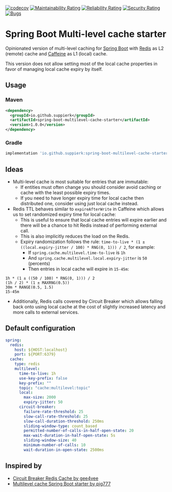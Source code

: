 [![codecov](https://codecov.io/gh/SuppieRK/spring-boot-multilevel-cache-starter/branch/master/graph/badge.svg?token=ABBXFLFW6O)](https://codecov.io/gh/SuppieRK/spring-boot-multilevel-cache-starter)
[![Maintainability Rating](https://sonarcloud.io/api/project_badges/measure?project=SuppieRK_spring-boot-multilevel-cache-starter&metric=sqale_rating)](https://sonarcloud.io/dashboard?id=SuppieRK_spring-boot-multilevel-cache-starter)
[![Reliability Rating](https://sonarcloud.io/api/project_badges/measure?project=SuppieRK_spring-boot-multilevel-cache-starter&metric=reliability_rating)](https://sonarcloud.io/dashboard?id=SuppieRK_spring-boot-multilevel-cache-starter)
[![Security Rating](https://sonarcloud.io/api/project_badges/measure?project=SuppieRK_spring-boot-multilevel-cache-starter&metric=security_rating)](https://sonarcloud.io/dashboard?id=SuppieRK_spring-boot-multilevel-cache-starter)
[![Bugs](https://sonarcloud.io/api/project_badges/measure?project=SuppieRK_spring-boot-multilevel-cache-starter&metric=bugs)](https://sonarcloud.io/dashboard?id=SuppieRK_spring-boot-multilevel-cache-starter)

# Spring Boot Multi-level cache starter

Opinionated version of multi-level caching for [Spring Boot](https://spring.io/projects/spring-boot) with [Redis](https://redis.io/) as L2 (remote) cache and [Caffeine](https://github.com/ben-manes/caffeine) as L1 (local) cache.

This version does not allow setting most of the local cache properties in favor of managing local cache expiry by itself.

## Usage
### Maven
```xml
<dependency>
  <groupId>io.github.suppierk</groupId>
  <artifactId>spring-boot-multilevel-cache-starter</artifactId>
  <version>1.0.0</version>
</dependency>
```

### Gradle
```groovy
implementation 'io.github.suppierk:spring-boot-multilevel-cache-starter:1.0.0'
```

## Ideas

- Multi-level cache is most suitable for entries that are immutable:
  - If entities must often change you should consider avoid caching or cache with the least possible expiry times.
  - If you need to have longer expiry time for local cache then distributed one, consider using just local cache instead.
- Redis TTL behaves similar to `expireAfterWrite` in Caffeine which allows us to set randomized expiry time for local cache:
  - This is useful to ensure that local cache entries will expire earlier and there will be a chance to hit Redis instead of performing external call.
  - This is also implicitly reduces the load on the Redis.
  - Expiry randomization follows the rule: `time-to-live * (1 ± ((local.expiry-jitter / 100) * RNG(0, 1))) / 2`, for example:
    - If `spring.cache.multilevel.time-to-live` is `1h`
    - And `spring.cache.multilevel.local.expiry-jitter` is `50` (percents)
    - Then entries in local cache will expire in `15-45m`:
```
1h * (1 ± ((50 / 100) * RNG(0, 1))) / 2
(1h / 2) * (1 ± MAXRNG(0.5))
30m * RANGE(0.5, 1.5)
15-45m
```
- Additionally, Redis calls covered by Circuit Breaker which allows falling back onto using local cache at the cost of slightly increased latency and more calls to external services.

## Default configuration

```yaml
spring:
  redis:
    host: ${HOST:localhost}
    port: ${PORT:6379}
  cache:
    type: redis
    multilevel:
      time-to-live: 1h
      use-key-prefix: false
      key-prefix: ""
      topic: "cache:multilevel:topic"
      local:
        max-size: 2000
        expiry-jitter: 50
      circuit-breaker:
        failure-rate-threshold: 25
        slow-call-rate-threshold: 25
        slow-call-duration-threshold: 250ms
        sliding-window-type: count_based
        permitted-number-of-calls-in-half-open-state: 20
        max-wait-duration-in-half-open-state: 5s
        sliding-window-size: 40
        minimum-number-of-calls: 10
        wait-duration-in-open-state: 2500ms
```

## Inspired by

- [Circuit Breaker Redis Cache by gee4vee](https://github.com/gee4vee/circuit-breaker-redis-cache)
- [Multilevel cache Spring Boot starter by pig777](https://github.com/pig-mesh/multilevel-cache-spring-boot-starter)